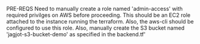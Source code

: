PRE-REQS
Need to manually create a role named 'admin-access' with required privilges on AWS before proceeding.
This should be an EC2 role attached to the instance running the terraform. Also, the aws-cli should be configured to use this role.
Also, manually create the S3 bucket named 'jagjot-s3-bucket-demo' as specified in the backend.tf'
